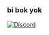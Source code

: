 ### bi bok yok

[![Discord](https://lanyard.cnrad.dev/api/1339968939676930183?idleMessage=b%C3%BCy%C3%BCk%20ihtimalle%20bi%C5%9Fey%20yapm%C4%B1yo&borderRadius=2)](https://discord.com/users/1339968939676930183)
